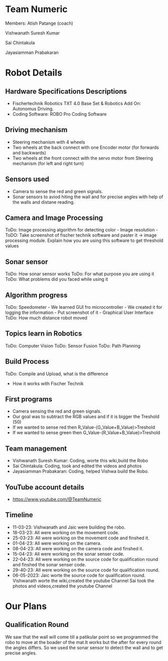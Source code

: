 # Team Numeric

Members:
Atish Patange (coach)

Vishwanath Suresh Kumar

Sai Chintakula 

Jayasiamman Prabakaran
         
         
# Robot Details
## Hardware Specifications Descriptions
- Fischertechnik Robotics TXT 4.0 Base Set & Robotics Add On: Autonomus Driving.
- Coding Software: ROBO Pro Coding Software
## Driving mechanism
 -  Steering mechanism with 4 wheels
 -  Two wheels at the back connect with one Encoder motor (for forwards and backwards)
  -  Two wheels at the front connect with the servo motor from Steering mechanism (for left and right turn)
  
## Sensors used
- Camera to sense the red and green signals.
- Sonar sensors to aviod hiting the wall and for precise angles with help of the walls and distane reading.

## Camera and Image Processing
ToDo: Image processing algorithm for detecting color
         - Image resolution
         - 
ToDO: Take screenshot of fischer technik software and paster it -> image processing module. Explain how you are using this software to get threshold values

## Sonar sensor
ToDo: How sonar sensor works
ToDo: For what purpose you are using it
ToDo: What problems did you faced while using it

## Algorithm progress
ToDo: Speedometer
         - We learned GUI fro microcontroller
         - We created it for logging the information
         - Put screenshot of it
         - Graphical User Interface
ToDo: How much distance robot moved

## Topics learn in Robotics
ToDo: Computer Vision
ToDo: Sensor Fusion
ToDo: Path Planning

## Build Process
ToDo: Compile and Upload, what is the difference
- How it works with Fischer Technik


## First programs
- Camera sensing the red and green signals.
- Our goal was to subtract the RGB values and if it is bigger the Treshold (50)
- If we wanted to sense red then R_Value-(G_Value+B_Value)>Treshold
- If we wanted to sense green then G_Value-(R_Value+B_Value)>Treshold

## Team management
- Vishwanath Suresh Kumar: Coding, worte this wiki,build the Robo
- Sai Chintakula: Coding, took and edited the videos and photos
- Jayasiamman Prabakaran: Coding, helped Vishwa build the Robo.

## YouTube account details
- https://www.youtube.com/@TeamNumeric

## Timeline
- 11-03-23: Vishwanath and Jaic were building the robo.
- 18-03-23: All were working on the movement code.
- 25-03-23: All were working on the movement code and finshed it.
- 01-04-23: All were working on the camera.
- 08-04-23: All were working on the camera code and finshed it.
- 15-04-23: All were working on the sonar senser code.
- 22-04-23: All were working on the source code for qualification round and finshed the sonar senser code.
- 29-40-23: All were working on the source code for qualification round.
- 06-05-2023: Jaic worte the source code for qualification round.
              Vishwanath worte the wiki,created the youtube Channel
              Sai took the photos and videos,created the youtube Channel
              
              
 
 
 
 
# Our Plans

## Qualification Round

We saw that the wall will come till a patikular point so we programmed the robo to move at the boader of the mat.It works but the after for every round the angles 
differs. 
So we used the sonar sensor to detect the wall and to get precise angles.
            
              

